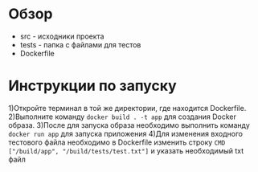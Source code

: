 # Обзор
 - src - исходники проекта
 - tests - папка с файлами для тестов
 - Dockerfile

 # Инструкции по запуску
1)Откройте терминал в той же директории, где находится Dockerfile.
2)Выполните команду `docker build . -t app` для создания Docker образа.
3)После для запуска образа необходимо выполнить команду `docker run app` для запуска приложения
4)Для изменения входного тестового файла необходимо в Dockerfile изменить строку `CMD ["/build/app", "/build/tests/test.txt"]` и указать необходимый txt файл

 